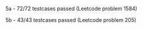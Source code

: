 5a - 72/72 testcases passed (Leetcode problem 1584)

5b - 43/43 testcases passed (Leetcode problem 205)
